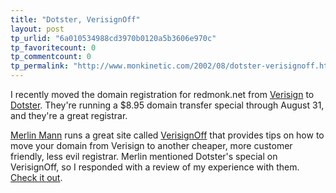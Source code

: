 ```yaml
---
title: "Dotster, VerisignOff"
layout: post
tp_urlid: "6a010534988cd3970b0120a5b3606e970c"
tp_favoritecount: 0
tp_commentcount: 0
tp_permalink: "http://www.monkinetic.com/2002/08/dotster-verisignoff.html"
---
```

I recently moved the domain registration for redmonk.net from <a href="http://www.verisign.com">Verisign</a> to <a href="http://www.dotster.com">Dotster</a>. They&#39;re running a $8.95 domain transfer special through August 31, and they&#39;re a great registrar.

<a href="http://www.kungfugrippe.com">Merlin Mann</a> runs a great site called <a href="http://www.verisignoff.com">VerisignOff</a> that provides tips on how to move your domain from Verisign to another cheaper, more customer friendly, less evil registrar. 
Merlin mentioned Dotster&#39;s special on VerisignOff, so I responded with a review of my experience with them. <a href="http://www.verisignoff.org/article.php?story=20020807235151594#comments">Check it out</a>.
